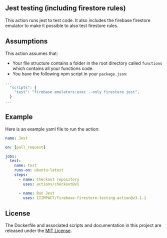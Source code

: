 ## Jest testing (including firestore rules)

This action runs jest to test code. It also includes the firebase firestore emulator to make it possible to also test firestore rules.

## Assumptions

This action assumes that:

* Your file structure contains a folder in the root directory called `functions` which contains all your functions code.
* You have the following npm script in your `package.json`:

```javascript
...
  "scripts": {
    "test": "firebase emulators:exec --only firestore jest",
  }
...
```

## Example

Here is an example yaml file to run the action:

```yaml
name: Jest

on: [pull_request]

jobs:
  test:
    name: test
    runs-on: ubuntu-latest
    steps:
      - name: Checkout repository
        uses: actions/checkout@v1

      - name: Run Jest
        uses: IIIMPACT/firebase-firestore-testing-action@v3.1.1
```

## License

The Dockerfile and associated scripts and documentation in this project are released under the [MIT License](LICENSE).
